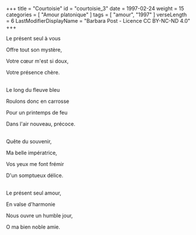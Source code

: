 +++
title = "Courtoisie"
id = "courtoisie_3"
date = 1997-02-24
weight = 15
categories = [ "Amour platonique" ]
tags = [ "amour", "1997" ]
verseLength = 6
LastModifierDisplayName = "Barbara Post - Licence CC BY-NC-ND 4.0"
+++

Le présent seul à vous

Offre tout son mystère,

Votre cœur m'est si doux,

Votre présence chère.

 \
Le long du fleuve bleu

Roulons donc en carrosse

Pour un printemps de feu

Dans l'air nouveau, précoce.

 \
Quête du souvenir,

Ma belle impératrice,

Vos yeux me font frémir

D'un somptueux délice.

 \
Le présent seul amour,

En valse d'harmonie

Nous ouvre un humble jour,

O ma bien noble amie.
